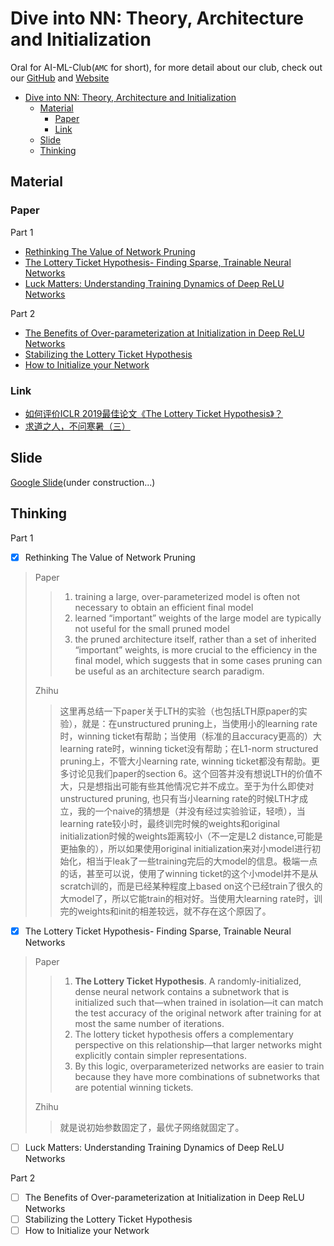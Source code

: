 # Dive into NN: Theory, Architecture and Initialization

Oral for AI-ML-Club(`AMC` for short), for more detail about our club, check out our [GitHub](https://github.com/BUPT/ai-ml.club) and [Website](https://ai-ml.club/)

- [Dive into NN: Theory, Architecture and Initialization](#Dive-into-NN-Theory-Architecture-and-Initialization)
  - [Material](#Material)
    - [Paper](#Paper)
    - [Link](#Link)
  - [Slide](#Slide)
  - [Thinking](#Thinking)

## Material

### Paper

Part 1

- [Rethinking The Value of Network Pruning](https://arxiv.org/abs/1810.05270)
- [The Lottery Ticket Hypothesis- Finding Sparse, Trainable Neural Networks](https://arxiv.org/abs/1803.03635)
- [Luck Matters: Understanding Training Dynamics of Deep ReLU Networks](https://arxiv.org/abs/1905.13405)

Part 2

- [The Benefits of Over-parameterization at Initialization in Deep ReLU Networks](https://arxiv.org/abs/1901.03611)
- [Stabilizing the Lottery Ticket Hypothesis](https://arxiv.org/abs/1903.01611)
- [How to Initialize your Network](https://arxiv.org/abs/1906.02341)

### Link

- [如何评价ICLR 2019最佳论文《The Lottery Ticket Hypothesis》？](https://www.zhihu.com/question/323214798)
- [求道之人，不问寒暑（三）](https://zhuanlan.zhihu.com/p/67782029)

## Slide

[Google Slide](https://docs.google.com/presentation/d/1cQqC3SRYlZypvQFtG7pvkBzYK1hMgu8HjwO5qvlX48Q/edit?usp=sharing)(under construction...)

## Thinking

Part 1

- [x] Rethinking The Value of Network Pruning

> Paper
> 
> > 1. training a large, over-parameterized model is often not necessary to obtain an efficient final model
> > 2. learned “important” weights of the large model are typically not useful for the small pruned model
> > 3. the pruned architecture itself, rather than a set of inherited “important” weights, is more crucial to the efficiency in the final model, which suggests that in some cases pruning can be useful as an architecture search paradigm.
> 
> Zhihu
> 
> > 这里再总结一下paper关于LTH的实验（也包括LTH原paper的实验），就是：在unstructured pruning上，当使用小的learning rate时，winning ticket有帮助；当使用（标准的且accuracy更高的）大learning rate时，winning ticket没有帮助；在L1-norm structured pruning上，不管大小learning rate, winning ticket都没有帮助。更多讨论见我们paper的section 6。这个回答并没有想说LTH的价值不大，只是想指出可能有些其他情况它并不成立。至于为什么即使对unstructured pruning, 也只有当小learning rate的时候LTH才成立，我的一个naive的猜想是（并没有经过实验验证，轻喷），当learning rate较小时，最终训完时候的weights和original initialization时候的weights距离较小（不一定是L2 distance,可能是更抽象的），所以如果使用original initialization来对小model进行初始化，相当于leak了一些training完后的大model的信息。极端一点的话，甚至可以说，使用了winning ticket的这个小model并不是从scratch训的，而是已经某种程度上based on这个已经train了很久的大model了，所以它能train的相对好。当使用大learning rate时，训完的weights和init的相差较远，就不存在这个原因了。

- [x] The Lottery Ticket Hypothesis- Finding Sparse, Trainable Neural Networks

> Paper
> 
> > 1. **The Lottery Ticket Hypothesis**. A randomly-initialized, dense neural network contains a subnetwork that is initialized such that—when trained in isolation—it can match the test accuracy of the original network after training for at most the same number of iterations.
> > 2. The lottery ticket hypothesis offers a complementary perspective on this relationship—that larger networks might explicitly contain simpler representations.
> > 3. By this logic, overparameterized networks are easier to train because they have more combinations of subnetworks that are potential winning tickets.
>
> Zhihu
> 
> > 就是说初始参数固定了，最优子网络就固定了。

- [ ] Luck Matters: Understanding Training Dynamics of Deep ReLU Networks

Part 2

- [ ] The Benefits of Over-parameterization at Initialization in Deep ReLU Networks
- [ ] Stabilizing the Lottery Ticket Hypothesis
- [ ] How to Initialize your Network
